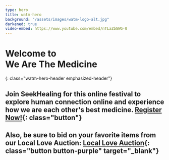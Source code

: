 ```yaml
---
type: hero
title: watm-hero
background: "/assets/images/watm-logo-alt.jpg"
darkened: true
video-embed: https://www.youtube.com/embed/nTLaZbGWG-0
---
```


# Welcome to <br />We Are The Medicine
{: class="watm-hero-header emphasized-header"}

## Join SeekHealing for this online festival to explore human connection online and experience how we are each other's best medicine. [Register Now!](/we-are-the-medicine-festival/#watm-registration){: class="button"}

## Also, be sure to bid on your favorite items from our Local Love Auction: [Local Love Auction](/we-are-the-medicine-auction){: class="button button-purple" target="_blank"}
